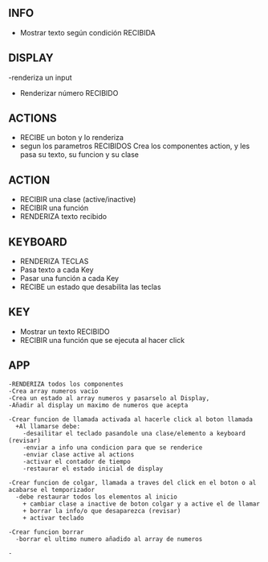 ## INFO

- Mostrar texto según condición RECIBIDA

## DISPLAY

-renderiza un input

- Renderizar número RECIBIDO

## ACTIONS

- RECIBE un boton y lo renderiza
- segun los parametros RECIBIDOS Crea los componentes action, y les pasa su texto, su funcion y su clase

## ACTION

- RECIBIR una clase (active/inactive)
- RECIBIR una función
- RENDERIZA texto recibido

## KEYBOARD

- RENDERIZA TECLAS
- Pasa texto a cada Key
- Pasar una función a cada Key
- RECIBE un estado que desabilita las teclas

## KEY

- Mostrar un texto RECIBIDO
- RECIBIR una función que se ejecuta al hacer click

## APP

    -RENDERIZA todos los componentes
    -Crea array numeros vacio
    -Crea un estado al array numeros y pasarselo al Display,
    -Añadir al display un maximo de numeros que acepta

    -Crear funcion de llamada activada al hacerle click al boton llamada
      +Al llamarse debe:
        -desailitar el teclado pasandole una clase/elemento a keyboard (revisar)
        -enviar a info una condicion para que se renderice
        -enviar clase active al actions
        -activar el contador de tiempo
        -restaurar el estado inicial de display

    -Crear funcion de colgar, llamada a traves del click en el boton o al acabarse el temporizador
      -debe restaurar todos los elementos al inicio
        + cambiar clase a inactive de boton colgar y a active el de llamar
        + borrar la info/o que desaparezca (revisar)
        + activar teclado

    -Crear funcion borrar
      -borrar el ultimo numero añadido al array de numeros

    -
